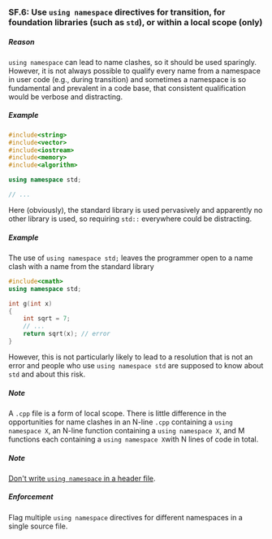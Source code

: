 ### <a name="Rs-using"></a>SF.6: Use `using namespace` directives for transition, for foundation libraries (such as `std`), or within a local scope (only)

##### Reason

 `using namespace` can lead to name clashes, so it should be used sparingly.
 However, it is not always possible to qualify every name from a namespace in user code (e.g., during transition)
 and sometimes a namespace is so fundamental and prevalent in a code base, that consistent qualification would be verbose and distracting.

##### Example

```cpp
#include<string>
#include<vector>
#include<iostream>
#include<memory>
#include<algorithm>

using namespace std;

// ...

```
Here (obviously), the standard library is used pervasively and apparently no other library is used, so requiring `std::` everywhere
could be distracting.

##### Example

The use of `using namespace std;` leaves the programmer open to a name clash with a name from the standard library

```cpp
#include<cmath>
using namespace std;

int g(int x)
{
    int sqrt = 7;
    // ...
    return sqrt(x); // error
}

```
However, this is not particularly likely to lead to a resolution that is not an error and
people who use `using namespace std` are supposed to know about `std` and about this risk.

##### Note

A `.cpp` file is a form of local scope.
There is little difference in the opportunities for name clashes in an N-line `.cpp` containing a `using namespace X`,
an N-line function containing a `using namespace X`,
and M functions each containing a `using namespace X`with N lines of code in total.

##### Note

[Don't write `using namespace` in a header file](I-17-Source%20files-SF.007.md#Rs-using-directive).

##### Enforcement

Flag multiple `using namespace` directives for different namespaces in a single source file.

